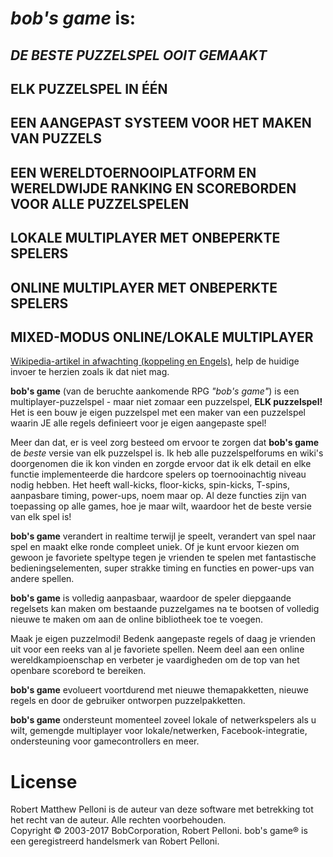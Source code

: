 # *bob's game* is:
 
## *DE BESTE PUZZELSPEL OOIT GEMAAKT*

## ELK PUZZELSPEL IN ÉÉN

## EEN AANGEPAST SYSTEEM VOOR HET MAKEN VAN PUZZELS

## EEN WERELDTOERNOOIPLATFORM EN WERELDWIJDE RANKING EN SCOREBORDEN VOOR ALLE PUZZELSPELEN

## LOKALE MULTIPLAYER MET ONBEPERKTE SPELERS

## ONLINE MULTIPLAYER MET ONBEPERKTE SPELERS

## MIXED-MODUS ONLINE/LOKALE MULTIPLAYER

[Wikipedia-artikel in afwachting (koppeling en Engels)](https://en.wikipedia.org/w/index.php?title=Bob%27s_Game&oldid=713042467), help de huidige invoer te herzien zoals ik dat niet mag.

**bob's game** (van de beruchte aankomende RPG *"bob's game"*) is een multiplayer-puzzelspel - maar niet zomaar een puzzelspel, **ELK puzzelspel!** Het is een bouw je eigen puzzelspel met een maker van een puzzelspel waarin JE alle regels definieert voor je eigen aangepaste spel!

Meer dan dat, er is veel zorg besteed om ervoor te zorgen dat **bob's game** de *beste* versie van elk puzzelspel is. Ik heb alle puzzelspelforums en wiki's doorgenomen die ik kon vinden en zorgde ervoor dat ik elk detail en elke functie implementeerde die hardcore spelers op toernooinachtig niveau nodig hebben. Het heeft wall-kicks, floor-kicks, spin-kicks, T-spins, aanpasbare timing, power-ups, noem maar op. Al deze functies zijn van toepassing op alle games, hoe je maar wilt, waardoor het de beste versie van elk spel is!

**bob's game** verandert in realtime terwijl je speelt, verandert van spel naar spel en maakt elke ronde compleet uniek. Of je kunt ervoor kiezen om gewoon je favoriete speltype tegen je vrienden te spelen met fantastische bedieningselementen, super strakke timing en functies en power-ups van andere spellen.

**bob's game** is volledig aanpasbaar, waardoor de speler diepgaande regelsets kan maken om bestaande puzzelgames na te bootsen of volledig nieuwe te maken om aan de online bibliotheek toe te voegen.

Maak je eigen puzzelmodi! Bedenk aangepaste regels of daag je vrienden uit voor een reeks van al je favoriete spellen. Neem deel aan een online wereldkampioenschap en verbeter je vaardigheden om de top van het openbare scorebord te bereiken.

**bob's game** evolueert voortdurend met nieuwe themapakketten, nieuwe regels en door de gebruiker ontworpen puzzelpakketten.

**bob's game** ondersteunt momenteel zoveel lokale of netwerkspelers als u wilt, gemengde multiplayer voor lokale/netwerken, Facebook-integratie, ondersteuning voor gamecontrollers en meer.

# License
Robert Matthew Pelloni is de auteur van deze software met betrekking tot het recht van de auteur. Alle rechten voorbehouden.<br />
Copyright © 2003-2017 BobCorporation, Robert Pelloni. bob's game® is een geregistreerd handelsmerk van Robert Pelloni.
